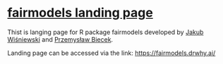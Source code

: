 # [fairmodels landing page](https://fairmodels.drwhy.ai/)

Thist is langing page for R package fairmodels developed by [Jakub Wiśniewski](https://www.linkedin.com/in/jakwisn/) and [Przemysław Biecek](https://www.linkedin.com/in/pbiecek/).

Landing page can be accessed via the link: https://fairmodels.drwhy.ai/

